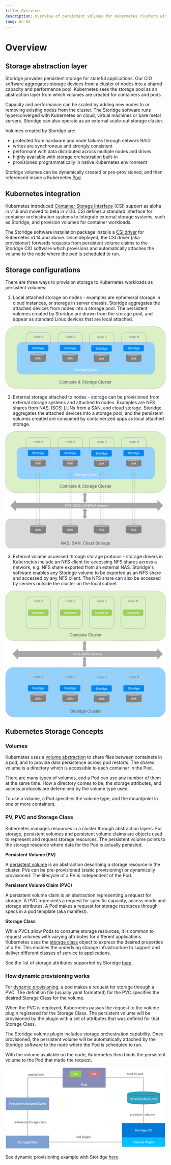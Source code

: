 ```yaml
---
title: Overview
description: Overview of persistent volumes for Kubernetes clusters with Storidge
lang: en-US
---
```


# Overview

## Storage abstraction layer

Storidge provides persistent storage for stateful applications. Our CIO software aggregates storage devices from a cluster of nodes into a shared capacity and performance pool. Kubernetes sees the storage pool as an abstraction layer from which volumes are created for containers and pods.

Capacity and performance can be scaled by adding new nodes to or removing existing nodes from the cluster. The Storidge software runs hyperconverged with Kubernetes on cloud, virtual machines or bare metal servers. Storidge can also operate as an external scale-out storage cluster.

Volumes created by Storidge are:
- protected from hardware and node failures through network RAID
- writes are synchronous and strongly consistent
- performant with data distributed across multiple nodes and drives
- highly available with storage orchestration built-in
- provisioned programmatically in native Kubernetes environment

Storidge volumes can be dynamically created or pre-provisioned, and then referenced inside a Kubernetes [Pod](https://kubernetes.io/docs/concepts/workloads/pods/pod/).

## Kubernetes integration

Kubernetes introduced [Container Storage Interface](https://github.com/container-storage-interface/spec/blob/master/spec.md) (CSI) support as alpha in v1.9 and moved to beta in v1.10. CSI defines a standard interface for container orchestration systems to integrate external storage systems, such as Storidge, and provision volumes for container workloads.

The Storidge software installation package installs a [CSI driver](https://hub.docker.com/_/storidge-csi-driver) for Kubernetes v1.14 and above. Once deployed, the CSI driver (aka provisioner) forwards requests from persistent volume claims to the Storidge CIO software which provisions and automatically attaches the volume to the node where the pod is scheduled to run.

## Storage configurations

There are three ways to provision storage to Kubernetes workloads as persistent volumes:

1. Local attached storage on nodes - examples are ephemeral storage in cloud instances, or storage in server chassis. Storidge aggregates the attached devices from nodes into a storage pool. The persistent volumes created by Storidge are drawn from the storage pool, and appear as standard Linux devices that are local attached.

![hyperconverged](../images/hyperconverged.png)

2. External storage attached to nodes - storage can be provisioned from external storage systems and attached to nodes. Examples are NFS shares from NAS, ISCSI LUNs from a SAN, and cloud storage. Storidge aggregates the attached devices into a storage pool, and the persistent volumes created are consumed by containerized apps as local attached storage.

![hyperconverged](../images/network-attached.png)

3. External volume accessed through storage protocol - storage drivers in Kubernetes include an NFS client for accessing NFS shares across a network, e.g. NFS share exported from an external NAS. Storidge's software enables any Storidge volume to be exported as an NFS share and accessed by any NFS client. The NFS share can also be accessed by servers outside the cluster on the local subnet.

![hyperconverged](../images/network-storage.png)

## Kubernetes Storage Concepts

### Volumes

Kubernetes uses a [volume abstraction](https://kubernetes.io/docs/concepts/storage/volumes/) to share files between containers in a pod, and to provide data persistence across pod restarts. The shared volume is a directory which is accessible to each container in the Pod.

There are many types of volumes, and a Pod can use any number of them at the same time. How a directory comes to be, the storage attributes, and access protocols are determined by the volume type used.

To use a volume, a Pod specifies the volume type, and the mountpoint in one or more containers.

### PV, PVC and Storage Class

Kubernetes manages resources in a cluster through abstraction layers. For storage, persistent volumes and persistent volume claims are objects used to represent and request storage resources. The persistent volume points to the storage resource where data for the Pod is actually persisted.

**Persistent Volume (PV)**

A [persistent volume](https://kubernetes.io/docs/concepts/storage/persistent-volumes/) is an abstraction describing a storage resource in the cluster. PVs can be pre-provisioned (static provisioning) or dynamically provisioned. The lifecycle of a PV is independent of the Pod.

**Persistent Volume Claim (PVC)**

A persistent volume claim is an abstraction representing a request for storage. A PVC represents a request for specific capacity, access mode and storage attributes. A Pod makes a request for storage resources through specs in a pod template (aka manifest).

**Storage Class**

While PVCs allow Pods to consume storage resources, it is common to request volumes with varying attributes for different applications. Kubernetes uses the [storage class](https://kubernetes.io/docs/concepts/storage/storage-classes/) object to express the desired properties of a PV. This enables the underlying storage infrastructure to support and deliver different classes of service to applications.

See the list of storage attributes supported by Storidge [here](https://docs.storidge.com/kubernetes_storage/storage_classes.html).

### How dynamic provisioning works

For [dynamic provisioning](), a pod makes a request for storage through a PVC. The definition file (usually yaml formatted) for the PVC specifies the desired Storage Class for the volume.

When the PVC is deployed, Kubernetes passes the request to the volume plugin registered for the Storage Class. The persistent volume will be provisioned by the plugin with a set of attributes that was defined for that Storage Class.

The Storidge volume plugin includes storage orchestration capability. Once provisioned, the persistent volume will be automatically attached by the Storidge software to the node where the Pod is scheduled to run.

With the volume available on the node, Kubernetes then binds the persistent volume to the Pod that made the request.

![dynamic_provisioning](../images/pod-pvc-plugin-pv.png)

See dynamic provisioning example with Storidge [here](https://docs.storidge.com/kubernetes_storage/dynamic_provisioning.html).
